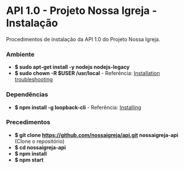 # API 1.0 - Projeto Nossa Igreja - Instalação #

Procedimentos de instalação da API 1.0 do Projeto Nossa Igreja.

### Ambiente ###

* **$ sudo apt-get install -y nodejs nodejs-legacy**
* **$ sudo chown -R $USER /usr/local** - Referência: [Installation troubleshooting](http://loopback.io/doc/en/lb3/Installation-troubleshooting.html)

### Dependências ###

* **$ npm install -g loopback-cli** - Referência: [Installing](http://loopback.io/doc/en/lb3/Installation.html)

### Precedimentos ###

* **$ git clone https://github.com/nossaigreja/api.git nossaigreja-api** (Clone o repositório)
* **$ cd nossaigreja-api**
* **$ npm install**
* **$ npm start**
